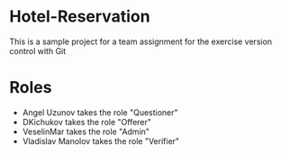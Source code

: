 # Hotel-Reservation
This is a sample project for a team assignment for the exercise version control with Git

# Roles
- Angel Uzunov takes the role "Questioner"
- DKichukov takes the role "Offerer"
- VeselinMar takes the role "Admin"
- Vladislav Manolov takes the role "Verifier"